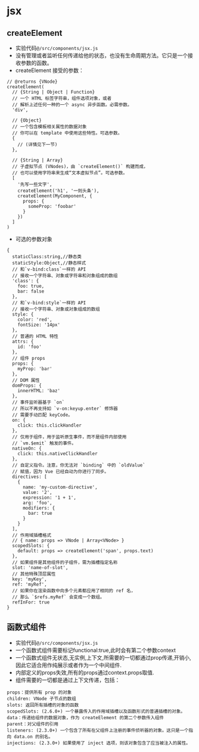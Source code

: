 # jsx

## createElement
- 实验代码`@/src/components/jsx.js`
- 没有管理或者监听任何传递给他的状态，也没有生命周期方法。它只是一个接收参数的函数。
- createElement 接受的参数：
```
// @returns {VNode}
createElement(
  // {String | Object | Function}
  // 一个 HTML 标签字符串，组件选项对象，或者
  // 解析上述任何一种的一个 async 异步函数。必需参数。
  'div',

  // {Object}
  // 一个包含模板相关属性的数据对象
  // 你可以在 template 中使用这些特性。可选参数。
  {
    // (详情见下一节)
  },

  // {String | Array}
  // 子虚拟节点 (VNodes)，由 `createElement()` 构建而成，
  // 也可以使用字符串来生成“文本虚拟节点”。可选参数。
  [
    '先写一些文字',
    createElement('h1', '一则头条'),
    createElement(MyComponent, {
      props: {
        someProp: 'foobar'
      }
    })
  ]
)

```

- 可选的参数对象
```
{
  staticClass:string,//静态类
  staticStyle:Object,//静态样式
  // 和`v-bind:class`一样的 API
  // 接收一个字符串、对象或字符串和对象组成的数组
  'class': {
    foo: true,
    bar: false
  },
  // 和`v-bind:style`一样的 API
  // 接收一个字符串、对象或对象组成的数组
  style: {
    color: 'red',
    fontSize: '14px'
  },
  // 普通的 HTML 特性
  attrs: {
    id: 'foo'
  },
  // 组件 props
  props: {
    myProp: 'bar'
  },
  // DOM 属性
  domProps: {
    innerHTML: 'baz'
  },
  // 事件监听器基于 `on`
  // 所以不再支持如 `v-on:keyup.enter` 修饰器
  // 需要手动匹配 keyCode。
  on: {
    click: this.clickHandler
  },
  // 仅用于组件，用于监听原生事件，而不是组件内部使用
  // `vm.$emit` 触发的事件。
  nativeOn: {
    click: this.nativeClickHandler
  },
  // 自定义指令。注意，你无法对 `binding` 中的 `oldValue`
  // 赋值，因为 Vue 已经自动为你进行了同步。
  directives: [
    {
      name: 'my-custom-directive',
      value: '2',
      expression: '1 + 1',
      arg: 'foo',
      modifiers: {
        bar: true
      }
    }
  ],
  // 作用域插槽格式
  // { name: props => VNode | Array<VNode> }
  scopedSlots: {
    default: props => createElement('span', props.text)
  },
  // 如果组件是其他组件的子组件，需为插槽指定名称
  slot: 'name-of-slot',
  // 其他特殊顶层属性
  key: 'myKey',
  ref: 'myRef',
  // 如果你在渲染函数中向多个元素都应用了相同的 ref 名，
  // 那么 `$refs.myRef` 会变成一个数组。
  refInFor: true
}
```
## 函数式组件
- 实验代码`@/src/components/jsx.js`
- 一个函数式组件需要标记functional:true,此时会有第二个参数context
- 一个函数式组件无状态,无实例,上下文,所需要的一切都通过prop传递,开销小,因此它适合用作纯展示或者作为一个中间组件.
- 内部定义的props失效,所有的props通过context.props取值.
- 组件需要的一切都是通过上下文传递，包括：
```
props：提供所有 prop 的对象
children: VNode 子节点的数组
slots: 返回所有插槽的对象的函数
scopedSlots: (2.6.0+) 一个暴露传入的作用域插槽以及函数形式的普通插槽的对象。
data：传递给组件的数据对象，作为 createElement 的第二个参数传入组件
parent：对父组件的引用
listeners: (2.3.0+) 一个包含了所有在父组件上注册的事件侦听器的对象。这只是一个指向 data.on 的别名。
injections: (2.3.0+) 如果使用了 inject 选项，则该对象包含了应当被注入的属性。
```